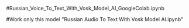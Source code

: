 #Russian_Voice_To_Text_With_Vosk_Model_AI_GoogleColab.ipynb

#Work only this model "Russian Audio To Text With Vosk Model AI.ipynb"
